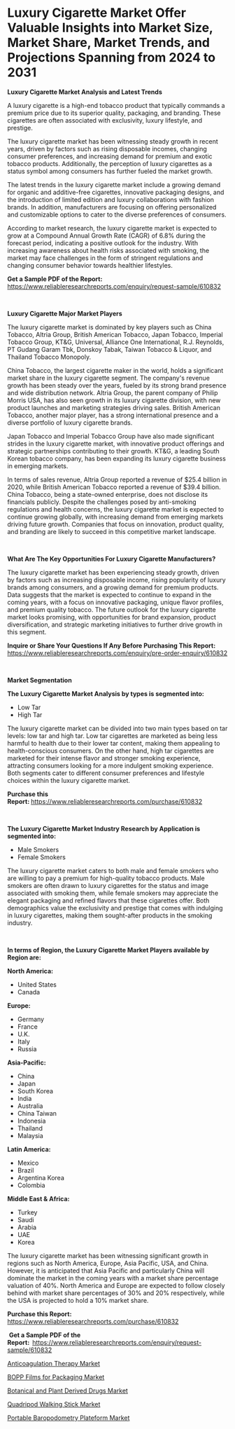 <p><h1>Luxury Cigarette Market Offer Valuable Insights into Market Size, Market Share, Market Trends, and Projections Spanning from 2024 to 2031</h1></p><p><strong>Luxury Cigarette Market Analysis and Latest Trends</strong></p>
<p><p>A luxury cigarette is a high-end tobacco product that typically commands a premium price due to its superior quality, packaging, and branding. These cigarettes are often associated with exclusivity, luxury lifestyle, and prestige.</p><p>The luxury cigarette market has been witnessing steady growth in recent years, driven by factors such as rising disposable incomes, changing consumer preferences, and increasing demand for premium and exotic tobacco products. Additionally, the perception of luxury cigarettes as a status symbol among consumers has further fueled the market growth.</p><p>The latest trends in the luxury cigarette market include a growing demand for organic and additive-free cigarettes, innovative packaging designs, and the introduction of limited edition and luxury collaborations with fashion brands. In addition, manufacturers are focusing on offering personalized and customizable options to cater to the diverse preferences of consumers.</p><p>According to market research, the luxury cigarette market is expected to grow at a Compound Annual Growth Rate (CAGR) of 6.8% during the forecast period, indicating a positive outlook for the industry. With increasing awareness about health risks associated with smoking, the market may face challenges in the form of stringent regulations and changing consumer behavior towards healthier lifestyles.</p></p>
<p><strong>Get a Sample PDF of the Report:&nbsp;</strong> <a href="https://www.reliableresearchreports.com/enquiry/request-sample/610832">https://www.reliableresearchreports.com/enquiry/request-sample/610832</a></p>
<p>&nbsp;</p>
<p><strong>Luxury Cigarette Major Market Players</strong></p>
<p><p>The luxury cigarette market is dominated by key players such as China Tobacco, Altria Group, British American Tobacco, Japan Tobacco, Imperial Tobacco Group, KT&G, Universal, Alliance One International, R.J. Reynolds, PT Gudang Garam Tbk, Donskoy Tabak, Taiwan Tobacco & Liquor, and Thailand Tobacco Monopoly. </p><p>China Tobacco, the largest cigarette maker in the world, holds a significant market share in the luxury cigarette segment. The company's revenue growth has been steady over the years, fueled by its strong brand presence and wide distribution network. Altria Group, the parent company of Philip Morris USA, has also seen growth in its luxury cigarette division, with new product launches and marketing strategies driving sales. British American Tobacco, another major player, has a strong international presence and a diverse portfolio of luxury cigarette brands.</p><p>Japan Tobacco and Imperial Tobacco Group have also made significant strides in the luxury cigarette market, with innovative product offerings and strategic partnerships contributing to their growth. KT&G, a leading South Korean tobacco company, has been expanding its luxury cigarette business in emerging markets.</p><p>In terms of sales revenue, Altria Group reported a revenue of $25.4 billion in 2020, while British American Tobacco reported a revenue of $39.4 billion. China Tobacco, being a state-owned enterprise, does not disclose its financials publicly. Despite the challenges posed by anti-smoking regulations and health concerns, the luxury cigarette market is expected to continue growing globally, with increasing demand from emerging markets driving future growth. Companies that focus on innovation, product quality, and branding are likely to succeed in this competitive market landscape.</p></p>
<p>&nbsp;</p>
<p><strong>What Are The Key Opportunities For Luxury Cigarette Manufacturers?</strong></p>
<p><p>The luxury cigarette market has been experiencing steady growth, driven by factors such as increasing disposable income, rising popularity of luxury brands among consumers, and a growing demand for premium products. Data suggests that the market is expected to continue to expand in the coming years, with a focus on innovative packaging, unique flavor profiles, and premium quality tobacco. The future outlook for the luxury cigarette market looks promising, with opportunities for brand expansion, product diversification, and strategic marketing initiatives to further drive growth in this segment.</p></p>
<p><strong>Inquire or Share Your Questions If Any Before Purchasing This Report:</strong> <a href="https://www.reliableresearchreports.com/enquiry/pre-order-enquiry/610832">https://www.reliableresearchreports.com/enquiry/pre-order-enquiry/610832</a></p>
<p>&nbsp;</p>
<p><strong>Market Segmentation</strong></p>
<p><strong>The Luxury Cigarette Market Analysis by types is segmented into:</strong></p>
<p><ul><li>Low Tar</li><li>High Tar</li></ul></p>
<p><p>The luxury cigarette market can be divided into two main types based on tar levels: low tar and high tar. Low tar cigarettes are marketed as being less harmful to health due to their lower tar content, making them appealing to health-conscious consumers. On the other hand, high tar cigarettes are marketed for their intense flavor and stronger smoking experience, attracting consumers looking for a more indulgent smoking experience. Both segments cater to different consumer preferences and lifestyle choices within the luxury cigarette market.</p></p>
<p><strong>Purchase this Report:&nbsp;</strong><a href="https://www.reliableresearchreports.com/purchase/610832">https://www.reliableresearchreports.com/purchase/610832</a></p>
<p>&nbsp;</p>
<p><strong>The Luxury Cigarette Market Industry Research by Application is segmented into:</strong></p>
<p><ul><li>Male Smokers</li><li>Female Smokers</li></ul></p>
<p><p>The luxury cigarette market caters to both male and female smokers who are willing to pay a premium for high-quality tobacco products. Male smokers are often drawn to luxury cigarettes for the status and image associated with smoking them, while female smokers may appreciate the elegant packaging and refined flavors that these cigarettes offer. Both demographics value the exclusivity and prestige that comes with indulging in luxury cigarettes, making them sought-after products in the smoking industry.</p></p>
<p>&nbsp;</p>
<p><strong>In terms of Region, the Luxury Cigarette Market Players available by Region are:</strong></p>
<p>
    <p> <strong> North America: </strong>
        <ul>
            <li>United States</li>
            <li>Canada</li>
        </ul>
        </p> 
    <p> <strong> Europe: </strong>
        <ul>
            <li>Germany</li>
            <li>France</li>
            <li>U.K.</li>
            <li>Italy</li>
            <li>Russia</li>
        </ul>
        </p> 
    <p> <strong> Asia-Pacific: </strong>
        <ul>
            <li>China</li>
            <li>Japan</li>
            <li>South Korea</li>
            <li>India</li>
            <li>Australia</li>
            <li>China Taiwan</li>
            <li>Indonesia</li>
            <li>Thailand</li>
            <li>Malaysia</li>
        </ul>
        </p> 
    <p> <strong> Latin America: </strong>
        <ul>
            <li>Mexico</li>
            <li>Brazil</li>
            <li>Argentina Korea</li>
            <li>Colombia</li>
        </ul>
        </p> 
    <p> <strong> Middle East & Africa: </strong>
        <ul>
            <li>Turkey</li>
            <li>Saudi</li>
            <li>Arabia</li>
            <li>UAE</li>
            <li>Korea</li>
        </ul>
    </p>
    </p>
<p><p>The luxury cigarette market has been witnessing significant growth in regions such as North America, Europe, Asia Pacific, USA, and China. However, it is anticipated that Asia Pacific and particularly China will dominate the market in the coming years with a market share percentage valuation of 40%. North America and Europe are expected to follow closely behind with market share percentages of 30% and 20% respectively, while the USA is projected to hold a 10% market share.</p></p>
<p><strong>Purchase this Report: </strong><a href="https://www.reliableresearchreports.com/purchase/610832">https://www.reliableresearchreports.com/purchase/610832</a></p>
<p>&nbsp;<strong>Get a Sample PDF of the Report:&nbsp;&nbsp;</strong><a href="https://www.reliableresearchreports.com/enquiry/request-sample/610832">https://www.reliableresearchreports.com/enquiry/request-sample/610832</a></p>
<p><strong></strong></p>
<p><p><a href="https://medium.com/@jessicajones1965/anticoagulation-therapy-market-size-market-outlook-and-market-forecast-2024-to-2031-7e977b853028">Anticoagulation Therapy Market</a></p><p><a href="https://medium.com/@emilypena1936/bopp-films-for-packaging-market-research-report-its-history-and-forecast-2024-to-2031-3800cad779b6">BOPP Films for Packaging Market</a></p><p><a href="https://medium.com/@emilypena1936/botanical-and-plant-derived-drugs-market-analysis-and-sze-forecasted-for-period-from-2024-to-2031-d4181229ce54">Botanical and Plant Derived Drugs Market</a></p><p><a href="https://github.com/brentleyjimmiealvaradoz4l1rea/Market-Research-Report-List-1/blob/main/quadripod-walking-stick-market.md">Quadripod Walking Stick Market</a></p><p><a href="https://github.com/eeaveuhhh/Market-Research-Report-List-1/blob/main/portable-baropodometry-plateform-market.md">Portable Baropodometry Plateform Market</a></p></p>